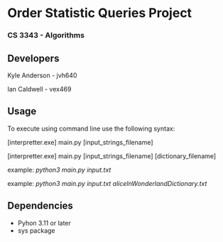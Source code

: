 # Order Statistic Queries Project
### CS 3343 - Algorithms

## Developers
Kyle Anderson - jvh640

Ian Caldwell - vex469

## Usage
To execute using command line use the following syntax:

[interpretter.exe] main.py [input_strings_filename]

[interpretter.exe] main.py [input_strings_filename] [dictionary_filename]

example: *python3 main.py input.txt*

example: *python3 main.py input.txt aliceInWonderlandDictionary.txt*

## Dependencies
- Pyhon 3.11 or later
- sys package

